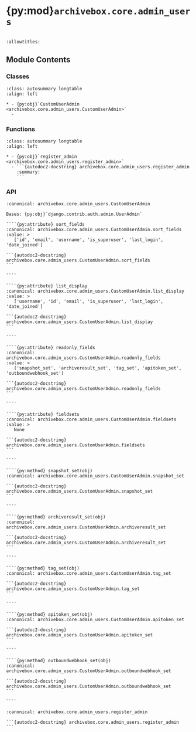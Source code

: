 # {py:mod}`archivebox.core.admin_users`

```{py:module} archivebox.core.admin_users
```

```{autodoc2-docstring} archivebox.core.admin_users
:allowtitles:
```

## Module Contents

### Classes

````{list-table}
:class: autosummary longtable
:align: left

* - {py:obj}`CustomUserAdmin <archivebox.core.admin_users.CustomUserAdmin>`
  -
````

### Functions

````{list-table}
:class: autosummary longtable
:align: left

* - {py:obj}`register_admin <archivebox.core.admin_users.register_admin>`
  - ```{autodoc2-docstring} archivebox.core.admin_users.register_admin
    :summary:
    ```
````

### API

`````{py:class} CustomUserAdmin(model, admin_site)
:canonical: archivebox.core.admin_users.CustomUserAdmin

Bases: {py:obj}`django.contrib.auth.admin.UserAdmin`

````{py:attribute} sort_fields
:canonical: archivebox.core.admin_users.CustomUserAdmin.sort_fields
:value: >
   ['id', 'email', 'username', 'is_superuser', 'last_login', 'date_joined']

```{autodoc2-docstring} archivebox.core.admin_users.CustomUserAdmin.sort_fields
```

````

````{py:attribute} list_display
:canonical: archivebox.core.admin_users.CustomUserAdmin.list_display
:value: >
   ['username', 'id', 'email', 'is_superuser', 'last_login', 'date_joined']

```{autodoc2-docstring} archivebox.core.admin_users.CustomUserAdmin.list_display
```

````

````{py:attribute} readonly_fields
:canonical: archivebox.core.admin_users.CustomUserAdmin.readonly_fields
:value: >
   ('snapshot_set', 'archiveresult_set', 'tag_set', 'apitoken_set', 'outboundwebhook_set')

```{autodoc2-docstring} archivebox.core.admin_users.CustomUserAdmin.readonly_fields
```

````

````{py:attribute} fieldsets
:canonical: archivebox.core.admin_users.CustomUserAdmin.fieldsets
:value: >
   None

```{autodoc2-docstring} archivebox.core.admin_users.CustomUserAdmin.fieldsets
```

````

````{py:method} snapshot_set(obj)
:canonical: archivebox.core.admin_users.CustomUserAdmin.snapshot_set

```{autodoc2-docstring} archivebox.core.admin_users.CustomUserAdmin.snapshot_set
```

````

````{py:method} archiveresult_set(obj)
:canonical: archivebox.core.admin_users.CustomUserAdmin.archiveresult_set

```{autodoc2-docstring} archivebox.core.admin_users.CustomUserAdmin.archiveresult_set
```

````

````{py:method} tag_set(obj)
:canonical: archivebox.core.admin_users.CustomUserAdmin.tag_set

```{autodoc2-docstring} archivebox.core.admin_users.CustomUserAdmin.tag_set
```

````

````{py:method} apitoken_set(obj)
:canonical: archivebox.core.admin_users.CustomUserAdmin.apitoken_set

```{autodoc2-docstring} archivebox.core.admin_users.CustomUserAdmin.apitoken_set
```

````

````{py:method} outboundwebhook_set(obj)
:canonical: archivebox.core.admin_users.CustomUserAdmin.outboundwebhook_set

```{autodoc2-docstring} archivebox.core.admin_users.CustomUserAdmin.outboundwebhook_set
```

````

`````

````{py:function} register_admin(admin_site)
:canonical: archivebox.core.admin_users.register_admin

```{autodoc2-docstring} archivebox.core.admin_users.register_admin
```
````
